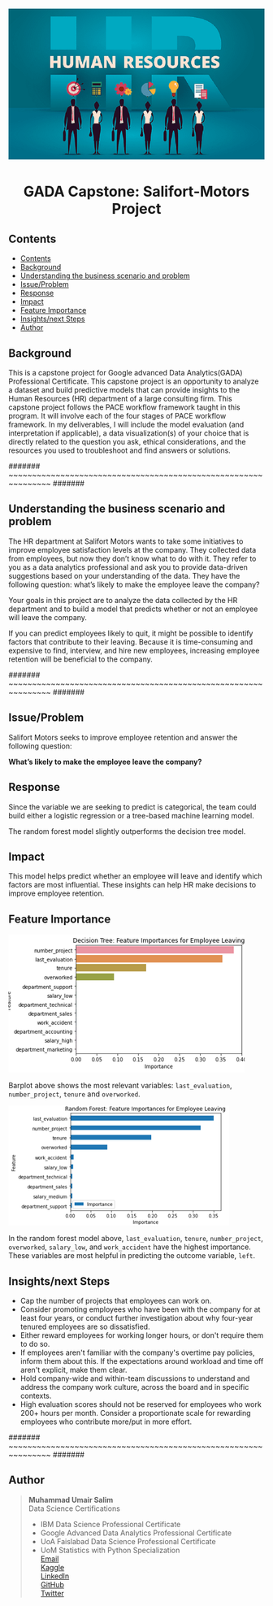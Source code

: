 **<h1 style="text-align: left;">![image](images/\Human-resources.png)</h1>**
**<h1 style="text-align: center;"> GADA Capstone: Salifort-Motors Project</h1>**

## Contents
- [Contents](#contents)
- [Background](#background)
- [Understanding the business scenario and problem](#understanding-the-business-scenario-and-problem)
- [Issue/Problem](#issueproblem)
- [Response](#response)
- [Impact](#impact)
- [Feature Importance](#feature-importance)
- [Insights/next Steps](#insightsnext-steps)
- [Author](#author)
## Background
This is a capstone project for Google advanced Data Analytics(GADA) Professional Certificate. This capstone project is an opportunity to analyze a dataset and build predictive models that can provide insights to the Human Resources (HR) department of a large consulting firm. This capstone project follows the PACE workflow framework taught in this program. It will involve each of the four stages of PACE workflow framework. In my deliverables, I will include the model evaluation (and interpretation if applicable), a data visualization(s) of your choice that is directly related to the question you ask, ethical considerations, and the resources you used to troubleshoot and find answers or solutions.

####### ~~~~~~~~~~~~~~~~~~~~~~~~~~~~~~~~~~~~~~~~~~~~~~~~~~~~~~~~~~~~~~~ #######

## Understanding the business scenario and problem
The HR department at Salifort Motors wants to take some initiatives to improve employee satisfaction levels at the company. They collected data from employees, but now they don’t know what to do with it. They refer to you as a data analytics professional and ask you to provide data-driven suggestions based on your understanding of the data. They have the following question: what’s likely to make the employee leave the company?

Your goals in this project are to analyze the data collected by the HR department and to build a model that predicts whether or not an employee will leave the company.

If you can predict employees likely to quit, it might be possible to identify factors that contribute to their leaving. Because it is time-consuming and expensive to find, interview, and hire new employees, increasing employee retention will be beneficial to the company.

####### ~~~~~~~~~~~~~~~~~~~~~~~~~~~~~~~~~~~~~~~~~~~~~~~~~~~~~~~~~~~~~~~ #######

## Issue/Problem
Salifort Motors seeks to improve employee retention and answer the following question:

**What’s likely to make the employee leave the company?**

## Response
Since the variable we are seeking to predict is categorical, the team could build either a logistic regression or a tree-based machine learning model.

The random forest model slightly outperforms the decision tree model.

## Impact
This model helps predict whether an employee will leave and identify which factors are most influential. These insights can help HR make decisions to improve employee retention.

## Feature Importance
![image](images/Picture1.png)

Barplot above shows the most relevant variables: `last_evaluation`, `number_project`,  `tenure` and `overworked`.

![image](images/Picture2.png)

In the random forest model above, `last_evaluation`, `tenure`, `number_project`, `overworked`, `salary_low`, and `work_accident` have the highest importance. These variables are most helpful in predicting the outcome variable, `left`.

## Insights/next Steps
- Cap the number of projects that employees can work on.
- Consider promoting employees who have been with the company for at least four years, or conduct further investigation about why four-year tenured employees are so dissatisfied.
- Either reward employees for working longer hours, or don't require them to do so.
- If employees aren't familiar with the company's overtime pay policies, inform them about this. If the expectations around workload and time off aren't explicit, make them clear.
- Hold company-wide and within-team discussions to understand and address the company work culture, across the board and in specific contexts.
- High evaluation scores should not be reserved for employees who work 200+ hours per month. Consider a proportionate scale for rewarding employees who contribute more/put in more effort.




####### ~~~~~~~~~~~~~~~~~~~~~~~~~~~~~~~~~~~~~~~~~~~~~~~~~~~~~~~~~~~~~~~ #######

## Author
>**Muhammad Umair Salim**
\
Data Science Certifications
>- IBM Data Science Professional Certificate
>- Google Advanced Data Analytics Professional Certificate
>- UoA Faislabad Data Science Professional Certificate
>- UoM Statistics with Python Specialization
\
[Email](umairsalim@datistan.onmicrosoft.com)
\
[Kaggle](https://www.kaggle.com/umairsalim219)
\
[LinkedIn](https://www.linkedin.com/in/muhammad-umair-salim-a0401a256/)
\
[GitHub](https://github.com/Umair-Salim)
\
[Twitter](https://twitter.com/UmairSalim5)

